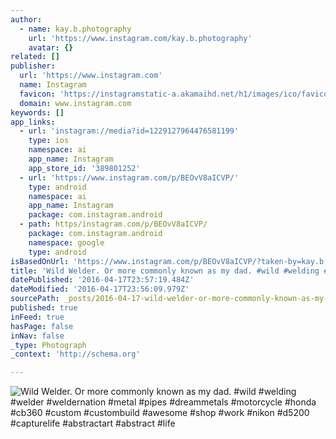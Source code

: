```yaml
---
author:
  - name: kay.b.photography
    url: 'https://www.instagram.com/kay.b.photography'
    avatar: {}
related: []
publisher:
  url: 'https://www.instagram.com'
  name: Instagram
  favicon: 'https://instagramstatic-a.akamaihd.net/h1/images/ico/favicon.ico/7cdab0872b15.ico'
  domain: www.instagram.com
keywords: []
app_links:
  - url: 'instagram://media?id=1229127964476581199'
    type: ios
    namespace: ai
    app_name: Instagram
    app_store_id: '389801252'
  - url: 'https://www.instagram.com/p/BEOvV8aICVP/'
    type: android
    namespace: ai
    app_name: Instagram
    package: com.instagram.android
  - path: https/instagram.com/p/BEOvV8aICVP/
    package: com.instagram.android
    namespace: google
    type: android
isBasedOnUrl: 'https://www.instagram.com/p/BEOvV8aICVP/?taken-by=kay.b.photography'
title: 'Wild Welder. Or more commonly known as my dad. #wild #welding #welder #weldernation #metal #pipes #dreammetals #motorcycle #honda #cb360 #custom #custombuild #awesome #shop #work #nikon #d5200 #capturelife #abstractart #abstract #life'
datePublished: '2016-04-17T23:57:19.484Z'
dateModified: '2016-04-17T23:56:09.979Z'
sourcePath: _posts/2016-04-17-wild-welder-or-more-commonly-known-as-my-dad-wild-weldin.md
published: true
inFeed: true
hasPage: false
inNav: false
_type: Photograph
_context: 'http://schema.org'

---
```

![Wild Welder. Or more commonly known as my dad. #wild #welding #welder #weldernation #metal #pipes #dreammetals #motorcycle #honda #cb360 #custom #custombuild #awesome #shop #work #nikon #d5200 #capturelife #abstractart #abstract #life](https://scontent.cdninstagram.com/t51.2885-15/s640x640/sh0.08/e35/12935069_1539800322989371_1565926184_n.jpg?ig_cache_key=MTIyOTEyNzk2NDQ3NjU4MTE5OQ%3D%3D.2)